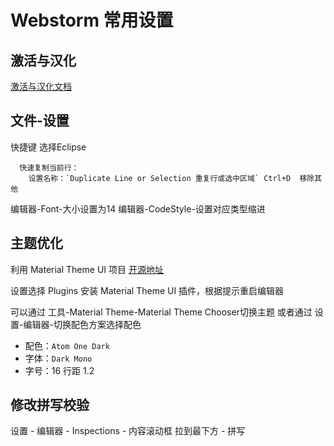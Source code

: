 # Webstorm 常用设置

## 激活与汉化
[激活与汉化文档](/编辑器使用/Jetbrains系列软件激活与汉化.md)

## 文件-设置

快捷键 选择Eclipse
```
  快速复制当前行：
    设置名称：`Duplicate Line or Selection 重复行或选中区域` Ctrl+D  移除其他
```

编辑器-Font-大小设置为14
编辑器-CodeStyle-设置对应类型缩进

## 主题优化
利用 Material Theme UI 项目
[开源地址](https://github.com/ChrisRM/material-theme-jetbrains)

设置选择 Plugins 安装 Material Theme UI 插件，根据提示重启编辑器

可以通过 工具-Material Theme-Material Theme Chooser切换主题 
或者通过 设置-编辑器-切换配色方案选择配色 
- 配色：`Atom One Dark` 
- 字体：`Dark Mono`
- 字号：16 行距 1.2

## 修改拼写校验
设置 - 编辑器 - Inspections - 内容滚动框 拉到最下方 - 拼写
